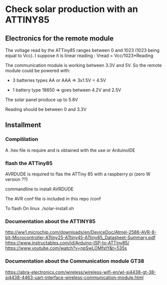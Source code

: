 # Check solar production with an ATTINY85
## Electronics for the remote module
The voltage read by the ATTiny85 ranges between 0 and 1023 (1023 being equal to Vcc). I suppose it is linear reading  : Vread = Vcc/1023*Reading


The communication module is working between 3.3V and 5V. So the remote module could be powered with:

- 3 batteries types AA or AAA => 3x1.5V = 4.5V

- 1 battery type 18650 => goes between 4.2V and 2.5V


The solar panel produce up to 5.8V

Reading should be between 0 and 3.3V




## Installment
### Compililation
A .hex file is require and is obtained with the use or ArduinoIDE

### flash the ATTiny85

AVRDUDE is required to flas the ATTiny 85 with a raspberry pi (zero W version ??)

commandline to install AVRDUDE

The AVR conf file is included in this repo
/conf

To flash
On linux ./solar-install.sh


### Documentation about the ATTINY85

http://ww1.microchip.com/downloads/en/DeviceDoc/Atmel-2586-AVR-8-bit-Microcontroller-ATtiny25-ATtiny45-ATtiny85_Datasheet-Summary.pdf
https://www.instructables.com/id/Arduino-ISP-to-ATTiny85/
https://www.youtube.com/watch?v=npSwLOMfstY&t=535s

### Documentation about the Communication module GT38
https://abra-electronics.com/wireless/wireless-wifi-en/wl-si4438-gt-38-si4438-4463-uart-interface-wireless-communication-module.html
